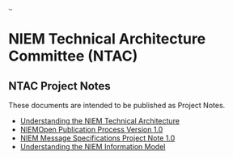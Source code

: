 # [<img src="https://github.com/niemopen/oasis-open-project/raw/main/artwork/NIEM-NO-Logo-v5.png" alt="img" style="zoom: 10%;" />](https://github.com/niemopen/oasis-open-project/blob/main/artwork/NIEM-NO-Logo-v5.png)

# NIEM Technical Architecture Committee (NTAC)

## NTAC Project Notes

These documents are intended to be published as Project Notes.

- [Understanding the NIEM Technical Architecture](docs/tech-arch-v1.0-pn01/tech-arch-v1.0-pn01.md)
- [NIEMOpen Publication Process Version 1.0](docs/niem-pubs-v1.0-pn01/niem-pubs-v1.0-pn01.md)
- [NIEM Message Specifications Project Note 1.0](docs/message-specifications-v1.0-pn01/message-specifications-v1.0-pn01.md)
- [Understanding the NIEM Information Model](docs/information-model-v1.0-pn01/information-model-v1.0.md)